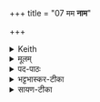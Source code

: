 +++
title = "07 मम **नाम**"

+++


<details><summary>Keith</summary>

My name and thine, O all-knower,  
Which like men changing garments we bear,  
Let us exchange again,  
Thou for life, and we to live.
</details>

<details><summary>मूलम्</summary>

मम॒ नाम॒ तव॑ च जातवेदो॒ वास॑सी इव वि॒वसा॑नौ॒ ये चरा॑वः ।  
आयु॑षे॒ त्वञ्जी॒वसे॑ व॒यय्ँ ...  +++(विवृद्धपादः तृतीयपादः)+++    
य॑थाय॒थव्ँवि परि॑ दधावहै॒ पुन॒स्ते  ॥
</details>

<details><summary>पद-पाठः</summary>

मम॑ । नाम॑ । तव॑ । च॒ । जा॒त॒वे॒द॒ इति॑ जात-वे॒दः॒ । वास॑सी॒ इति॑ । इ॒व॒ । वि॒वसा॑ना॒विति॑ वि-वसा॑नौ । ये इति॑ । चरा॑वः ॥ आयु॑षे । त्वम् । जी॒वसे᳚ । व॒यम् । य॒था॒य॒थमिति॑ यथा-य॒थम् । वि । परीति॑ । द॒धा॒व॒है॒ । पुनः॑ । ते इति॑ ॥ 
</details>

<details><summary>भट्टभास्कर-टीका</summary>

अयञ्च जगतीप्रकारो विवृद्धपादः । 'आयुषे त्वं जीवसे वयम्' इति तृतीयः पादः ॥  
हे जातवेदः मम च तव च सम्बन्धिनी ये नामनी विवसानौ विपरिवृत्य वसानौ मम नाम त्वं तव च नामाहमिति, अतोन्योन्यस्य विपरिवृत्ते इव धारयन्तौ चरावः त्वं चाहं च वर्तावहे । ते नामनी पुनरिदानीं यथायथं यथास्वं विपरिदधावहै पुनविवर्तावहै । तव नाम त्वमेव परिधत्स्व मम च नामाहमेव परिदधे । 'यथास्वे यथायथम्' इति निपात्यते ।


किमर्थमित्याह - आयुषे अन्नाय हविर्लक्षणाय त्वमात्मीयं नाम गृहाण । जीवसे दीर्घाय्नुर्जीवितुम् वयमप्यात्मीयं नाम गृह्णीमः । 'अस्मदो द्वयोश्च' इत्येकस्मिन् बहुवचनम् । वचनव्यत्ययो वा । 'तुमर्थे सेसेन्' इत्यसेप्रत्ययः, आद्युदात्तत्वप्रसङ्गादसुन्नन्तो नेष्यते ॥
</details>

<details><summary>सायण-टीका</summary>

कल्पे — “अभ्येत्याहाग्नीन्समाधेहीति ज्वलत उपतिष्ठते” इत्युपक्रम्योक्तं “मम नाम तव च जातवेद इति चतसृभिराहवनीयम्” इति।  
तत्र प्रथमा -  
मम नाम तवेति। हे जातवेदो मम देवदत्तादि नाम तव च वह्न्यादि नामेत्येवं ये नामनी विपरिवृत्यान्योन्यवाससी विपर्ययेण वसानाविवेदानीमावां चरावः। अत ऊर्ध्वं ते नामनी त्वं चाहं च पुनरपि यथायथं त्वदीयं वह्न्यादिनाम तवैव मदीयं च देवदत्तादिनाम मदीयमेव यथा भवति तथा विपरिवृत्य परिदधावहै। एवं सत्यायुर्वृद्धिर्धनादिसंपत्त्या प्रशस्तजीवनं च भवति।  
</details>
